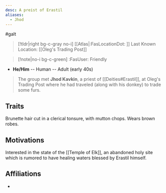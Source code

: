 ```yaml
---
desc: A preist of Erastil
aliases:
  - Jhod
---
```

#galt
>[!tldr|right bg-c-gray no-i] [[Atlas|:FasLocationDot: ]] Last Known Location: [[Oleg's Trading Post]]

>[!note|no-i bg-c-green] :FasUser: Friendly

- **He/Him** -- Human -- Adult (early 40s)

>The group met **Jhod Kavkin**, a priest of [[Deities#Erastil]], at Oleg's Trading Post where he had traveled (along with his donkey) to trade some furs.

## Traits
Brunette hair cut in a clerical tonsure, with mutton chops. Wears brown robes.

## Motivations
Interested in the state of the [[Temple of Elk]], an abandoned holy site which is rumored to have healing waters blessed by Erastil himself.

## Affiliations
- 